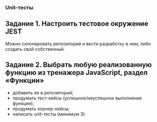 ### Unit-тесты

## Задание 1. Настроить тестовое окружение JEST

Можно склонировать репозиторий и вести разработку в нем, либо создать свой собственный.

## Задание 2. Выбрать любую реализованную функцию из тренажера JavaScript, раздел «Функции»

* добавить ее в репозиторий;
* продумать тест-кейсы (успешное/неуспешное выполнение функции);
* продумать корнер-кейсы; 
* написать unit-тесты (минимум 3).

